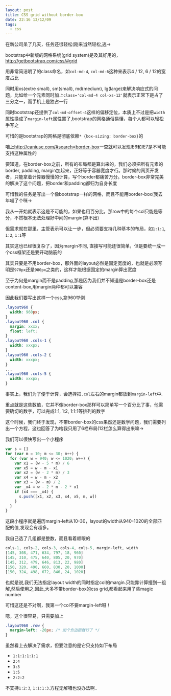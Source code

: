 ```yaml
---
layout: post
title: CSS grid without border-box
date: 22:16 13/12/09
tags:
  - css
---
```


在新公司呆了几天，任务还很轻松(刚来当然轻松,逃->

bootstrap中新版的网格系统(grid system)是及其好用的，<http://getbootstrap.com/css/#grid>

用非常简洁明了的class命名，如`col-md-4`, `col-md-6`这种来表示4 / 12, 6 / 12的宽度占比

同时用xs(extre small), sm(small), md(medium), lg(large)来解决响应式的问题，比如给一个元素同时加上`class='col-md-4 col-xs-12'`就表示正常下是占了三分之一，而手机上是独占一行

同时bootstrap还提供了`col-md-offset-4`这样的偏移定位，本质上不过是把`width`属性换成了`margin-left`属性罢了,bootstrap的网格通俗易懂，每个人都可以轻松手写之

可惜的是bootstrap的网格是彻底依赖`* {box-sizing: border-box}`的

咱上<http://caniuse.com/#search=border-box>一查就可以发现IE6和IE7是不可能支持这种属性的

要知道，在border-box之前，所有的布局都是算出来的，我们必须把所有元素的border, padding, margin加起来，正好等于容器宽度才行。那时候的网页开发者，只能拿着计算器慢慢的计算，写个border都痛苦万分。border-box非常完美的解决了这个问题，把border和padding都归为自身长度

可惜我的任务是写出一个像bootstrap一样的网格，而且不能用border-box(我去年喵了个咪->

我从一开始就表示这是不可能的，如果也用百分比，那row中的每个col只能是等分，不然根本无法处理好中间的margin(算不出)

但需求就在那里，主管表示可以让一步，但必须要支持几种基本的布局，如`1:1:1`, `1:2`, `1:1`等

其实这也已经很复杂了，因为margin不同, 直接写可能还很简单，但是要统一成一个css框架还是要开动脑筋的

其实只要是不用border-box，那外面的layout必然是固定宽度的，也就是必须写明是`970px`还是`980px`之类的，这样才能根据固定的margin算出宽度

至于为何是margin而不是padding,那是因为我们并不知道是border-box还是content-box,用margin两种都可以兼容

因此我们要写出这样一个css,拿960举例

```css
.layout960 {
  width: 960px;
}
.layout960 .col {
  margin: xxxx;
  float: left;
}
.layout960 .cols-1 {
  width: xxxpx;
}
.layout960 .cols-2 {
  width: xxxpx;
}
...
.layout960 .cols-5 {
  width: xxxpx;
}
```

事实上，我们为了便于计算，会选择把`.col`左右的margin都放到`margin-left`中.

重点就是这些数值，它并不像border-box那样可以简单写一个百分比了事，他需要确切的数字，可以完成1:1, 1:2, 1:1:1等排列的数字

这个时候，我们终于发现，不带border-box的css果然还是数学问题，我们需要列出一个方程，这也回答了为啥我只用了6栏布局(12栏怎么算得出来嘛->

我们可以很快写出一个小程序

```javascript
var s = []
for (var m = 10; m <= 30; m++) {
  for (var w = 940; w <= 1020; w++) {
    var x1 = (w - 5 * m) / 6
    var x5 = w - m - x1
    var x2 = (w - 2 * m) / 3
    var x4 = w - m - x2
    var x3 = (w - m) / 2
    var _x4 = w - 2 * m - 2 * x1
    if (x4 === _x4) {
      s.push([x1, x2, x3, x4, x5, m, w])
    }
  }
}
```

这段小程序就是遍历margin-left从10-30，layout的width从940-1020的全部匹配的值,发现会有超多。

我自己选了几组都是整数，而且看着顺眼的

```javascript
cols-1, cols-2, cols-3, cols-4, cols-5, margin-left, width
[145, 308, 471, 634, 797, 18, 960]
[145, 310, 475, 640, 805, 20, 970]
[145, 312, 479, 646, 813, 22, 980]
[150, 320, 490, 660, 830, 20, 1000]
[150, 324, 498, 672, 846, 24, 1020]
```

也就是说,我们无法指定layout width的同时指定col的margin.只能靠计算撞到一组解,然后使用之,因此,大多不带border-box的css grid,都看起来用了些magic number

可惜这还是不对啊，我第一个col不要margin-left呀！

嗯，这个很容易，只需要加上

```css
.layout960 .row {
  margin-left: -20px; /* 加个负边距就行了 */
}
```

虽然看上去解决了需求，但要注意的是它只支持如下布局

- `1:1:1:1:1:1`
- `2:4`
- `3:3`
- `1:5`
- `2:2:2`

不支持`1:2:3`, `1:1:1:3`.方程无解咱也没办法啊..

